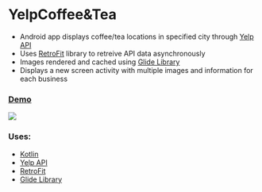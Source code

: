 # YelpCoffee&Tea
- Android app displays coffee/tea locations in specified city through [Yelp API](https://www.yelp.com/developers)
- Uses [RetroFit](https://square.github.io/retrofit/) library to retreive API data asynchronously 
- Images rendered and cached using [Glide Library](https://github.com/bumptech/glide)
- Displays a new screen activity with multiple images and information for each business
### [Demo](https://cdn.discordapp.com/attachments/701277128951595033/794407782715097128/screen-capture_11.gif)
![](https://cdn.discordapp.com/attachments/701277128951595033/794407782715097128/screen-capture_11.gif)

### Uses: 
- [Kotlin](https://kotlinlang.org/)
- [Yelp API](https://www.yelp.com/developers)
- [RetroFit](https://square.github.io/retrofit/)
- [Glide Library](https://github.com/bumptech/glide)
 

